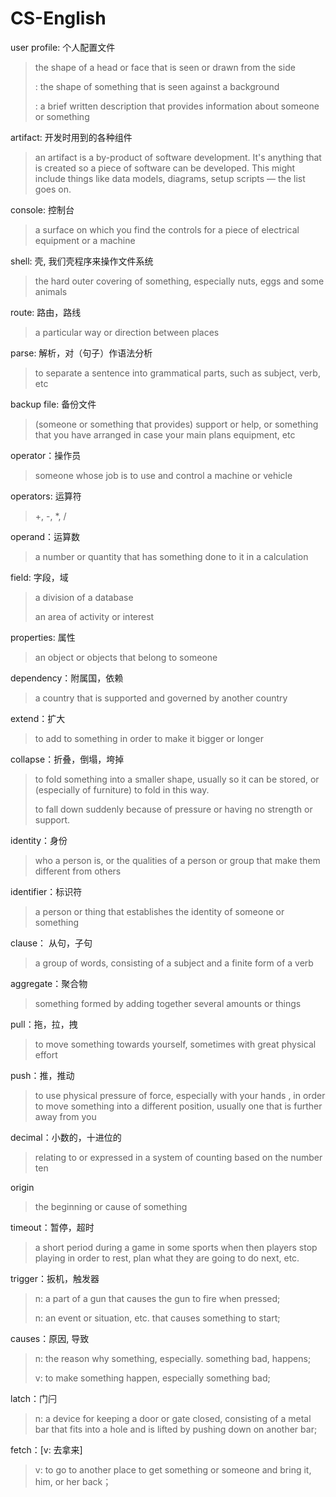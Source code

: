 # CS-English

user profile: 个人配置文件

>  the shape of a head or face that is seen or drawn from the side
>
>  : the shape of something that is seen against a background
>
>  : a brief written description that provides information about someone or something



artifact: 开发时用到的各种组件

>  an artifact is a by-product of software development. It's anything that is created so a piece of software can be developed. This might include things like data models, diagrams, setup scripts — the list goes on.



console: 控制台

> a surface on which you find the controls for a piece of electrical equipment or a machine



shell: 壳, 我们壳程序来操作文件系统

> the hard outer covering of something, especially nuts, eggs  and some animals



route: 路由，路线

>a particular way or direction between places



parse: 解析，对（句子）作语法分析

> to separate a sentence into grammatical parts, such as subject, verb, etc



backup file: 备份文件

> (someone or something that provides) support or help, or something that you have arranged in case your main plans equipment, etc



operator：操作员

> someone whose job is to use and control a machine or vehicle



operators: 运算符

> +, -, *,  /



operand：运算数

> a number or quantity that has something done to it in a calculation



field: 字段，域

> a division of a database
>
> an area of activity or interest



properties: 属性

> an object or objects that belong to someone



dependency：附属国，依赖

> a country that is supported and governed by another country



extend：扩大

> to add to something in order to make it bigger or longer



collapse：折叠，倒塌，垮掉

> to fold something into a smaller shape, usually so it can be stored, or (especially of furniture) to fold in this way.
>
> to fall down suddenly because of pressure or having no strength or support.



identity：身份

> who a person is, or the qualities of a person or group that make them different from others



identifier：标识符

> a person or thing that establishes the identity of someone or something



clause： 从句，子句

> a group of words, consisting of a subject and a finite form of a verb 



aggregate：聚合物

> something formed by adding together several amounts or things



pull：拖，拉，拽

> to move something towards yourself, sometimes with great physical effort



push：推，推动

> to use physical pressure of force, especially with your hands , in order to move something into a different position, usually one that is further away from you



decimal：小数的，十进位的

> relating to or expressed in a system of counting based on the number ten



origin

> the beginning or cause of something



timeout：暂停，超时

> a short period during a game in some sports when then players stop playing in order to rest, plan what they are going to do next, etc.



trigger：扳机，触发器

> n: a part of a gun that causes the gun to fire when pressed;
>
> n: an event or situation, etc. that causes something to start;



causes：原因, 导致

> n: the reason why something, especially. something bad, happens;
>
> v: to make something happen, especially something bad;



latch：门闩

> n: a device for keeping a door or gate closed, consisting of a metal bar that fits into a hole and is lifted by pushing down on another bar;



fetch：[v: 去拿来]

> v: to go to another place to get something or someone and bring it, him, or her back；
